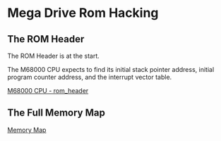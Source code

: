 # Mega Drive Rom Hacking

## The ROM Header

The ROM Header is at the start.

The M68000 CPU expects to find its initial stack pointer address, initial program counter address, and the interrupt vector table.

[M68000 CPU - rom_header](rom_header.asm)

## The Full Memory Map

[Memory Map](./Memory-Map.md)